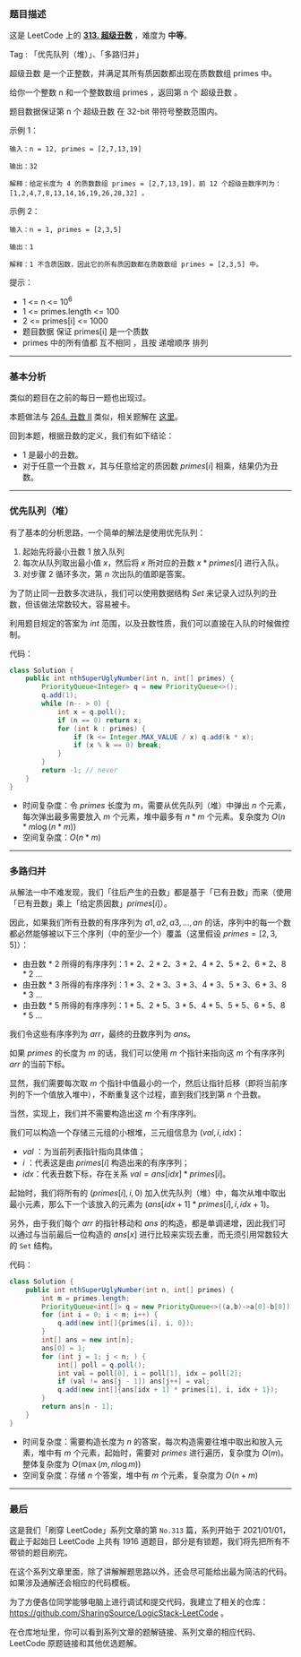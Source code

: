 ### 题目描述

这是 LeetCode 上的 **[313. 超级丑数](https://leetcode-cn.com/problems/super-ugly-number/solution/gong-shui-san-xie-yi-ti-shuang-jie-you-x-jyow/)** ，难度为 **中等**。

Tag : 「优先队列（堆）」、「多路归并」



超级丑数 是一个正整数，并满足其所有质因数都出现在质数数组 primes 中。

给你一个整数 n 和一个整数数组 primes ，返回第 n 个 超级丑数 。

题目数据保证第 n 个 超级丑数 在 32-bit 带符号整数范围内。

示例 1：
```
输入：n = 12, primes = [2,7,13,19]

输出：32 

解释：给定长度为 4 的质数数组 primes = [2,7,13,19]，前 12 个超级丑数序列为：[1,2,4,7,8,13,14,16,19,26,28,32] 。
```
示例 2：
```
输入：n = 1, primes = [2,3,5]

输出：1

解释：1 不含质因数，因此它的所有质因数都在质数数组 primes = [2,3,5] 中。
```

提示：
* 1 <= n <= $10^6$
* 1 <= primes.length <= 100
* 2 <= primes[i] <= 1000
* 题目数据 保证 primes[i] 是一个质数
* primes 中的所有值都 互不相同 ，且按 递增顺序 排列


---

### 基本分析

类似的题目在之前的每日一题也出现过。

本题做法与 [264. 丑数 II](https://leetcode-cn.com/problems/ugly-number-ii/) 类似，相关题解在 [这里](https://leetcode-cn.com/problems/ugly-number-ii/solution/gong-shui-san-xie-yi-ti-shuang-jie-you-x-3nvs/)。

回到本题，根据丑数的定义，我们有如下结论：

* $1$ 是最小的丑数。
* 对于任意一个丑数 $x$，其与任意给定的质因数 $primes[i]$ 相乘，结果仍为丑数。

---

### 优先队列（堆）

有了基本的分析思路，一个简单的解法是使用优先队列：

1. 起始先将最小丑数 $1$ 放入队列
2. 每次从队列取出最小值 $x$，然后将 $x$ 所对应的丑数 $x * primes[i]$ 进行入队。
3. 对步骤 $2$ 循环多次，第 $n$ 次出队的值即是答案。

为了防止同一丑数多次进队，我们可以使用数据结构 $Set$ 来记录入过队列的丑数，但该做法常数较大，容易被卡。

利用题目规定的答案为 $int$ 范围，以及丑数性质，我们可以直接在入队的时候做控制。

代码：
```Java
class Solution {
    public int nthSuperUglyNumber(int n, int[] primes) {
        PriorityQueue<Integer> q = new PriorityQueue<>();
        q.add(1);
        while (n-- > 0) {
            int x = q.poll();
            if (n == 0) return x;
            for (int k : primes) {
                if (k <= Integer.MAX_VALUE / x) q.add(k * x);
                if (x % k == 0) break;
            }
        }
        return -1; // never
    }
}
```
* 时间复杂度：令 $primes$ 长度为 $m$，需要从优先队列（堆）中弹出 $n$ 个元素，每次弹出最多需要放入 $m$ 个元素，堆中最多有 $n * m$ 个元素。复杂度为 $O(n * m \log{(n * m)})$
* 空间复杂度：$O(n * m)$

---

### 多路归并

从解法一中不难发现，我们「往后产生的丑数」都是基于「已有丑数」而来（使用「已有丑数」乘上「给定质因数」$primes[i]$）。

因此，如果我们所有丑数的有序序列为 $a1,a2,a3,...,an$ 的话，序列中的每一个数都必然能够被以下三个序列（中的至少一个）覆盖（这里假设 $primes = [2,3,5]$）：

* 由丑数 * $2$ 所得的有序序列：$1 * 2$、$2 * 2$、$3 * 2$、$4 * 2$、$5 * 2$、$6 * 2$、$8 * 2$ ...
* 由丑数 * $3$ 所得的有序序列：$1 * 3$、$2 * 3$、$3 * 3$、$4 * 3$、$5 * 3$、$6 * 3$、$8 * 3$ ...
* 由丑数 * $5$ 所得的有序序列：$1 * 5$、$2 * 5$、$3 * 5$、$4 * 5$、$5 * 5$、$6 * 5$、$8 * 5$ ...

我们令这些有序序列为 $arr$，最终的丑数序列为 $ans$。

如果 $primes$ 的长度为 $m$ 的话，我们可以使用 $m$ 个指针来指向这 $m$ 个有序序列 $arr$ 的当前下标。

显然，我们需要每次取 $m$ 个指针中值最小的一个，然后让指针后移（即将当前序列的下一个值放入堆中），不断重复这个过程，直到我们找到第 $n$ 个丑数。

当然，实现上，我们并不需要构造出这 $m$ 个有序序列。

我们可以构造一个存储三元组的小根堆，三元组信息为 $(val, i, idx)$：

* $val$ ：为当前列表指针指向具体值；
* $i$ ：代表这是由 $primes[i]$ 构造出来的有序序列；
* $idx$：代表丑数下标，存在关系 $val = ans[idx] * primes[i]$。

起始时，我们将所有的 $(primes[i], i, 0)$ 加入优先队列（堆）中，每次从堆中取出最小元素，那么下一个该放入的元素为 $(ans[idx + 1] * primes[i], i, idx + 1)$。

另外，由于我们每个 $arr$ 的指针移动和 $ans$ 的构造，都是单调递增，因此我们可以通过与当前最后一位构造的 $ans[x]$ 进行比较来实现去重，而无须引用常数较大的 `Set` 结构。

代码：
```Java
class Solution {
    public int nthSuperUglyNumber(int n, int[] primes) {
        int m = primes.length;
        PriorityQueue<int[]> q = new PriorityQueue<>((a,b)->a[0]-b[0]); 
        for (int i = 0; i < m; i++) {
            q.add(new int[]{primes[i], i, 0});
        }
        int[] ans = new int[n];
        ans[0] = 1;
        for (int j = 1; j < n; ) {
            int[] poll = q.poll();
            int val = poll[0], i = poll[1], idx = poll[2];
            if (val != ans[j - 1]) ans[j++] = val;
            q.add(new int[]{ans[idx + 1] * primes[i], i, idx + 1});
        }
        return ans[n - 1];
    }
}
```
* 时间复杂度：需要构造长度为 $n$ 的答案，每次构造需要往堆中取出和放入元素，堆中有 $m$ 个元素，起始时，需要对 $primes$ 进行遍历，复杂度为 $O(m)$。整体复杂度为 $O(\max(m, n\log{m}))$
* 空间复杂度：存储 $n$ 个答案，堆中有 $m$ 个元素，复杂度为 $O(n + m)$

---

### 最后

这是我们「刷穿 LeetCode」系列文章的第 `No.313` 篇，系列开始于 2021/01/01，截止于起始日 LeetCode 上共有 1916 道题目，部分是有锁题，我们将先把所有不带锁的题目刷完。

在这个系列文章里面，除了讲解解题思路以外，还会尽可能给出最为简洁的代码。如果涉及通解还会相应的代码模板。

为了方便各位同学能够电脑上进行调试和提交代码，我建立了相关的仓库：https://github.com/SharingSource/LogicStack-LeetCode 。

在仓库地址里，你可以看到系列文章的题解链接、系列文章的相应代码、LeetCode 原题链接和其他优选题解。

